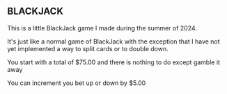 ## BLACKJACK

This is a little BlackJack game I made during the summer of 2024. 

It's just like a normal game of BlackJack with the exception that I have not yet implemented
a way to split cards or to double down.

You start with a total of $75.00 and there is nothing to do except gamble it away

You can increment you bet up or down by $5.00